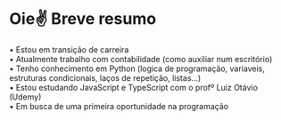 # Oie✌️ Breve resumo 

• Estou em transição de carreira <br>
• Atualmente trabalho com contabilidade (como auxiliar num escritório) <br>
• Tenho conhecimento em Python (logica de programação, variaveis, estruturas condicionais, laços de      repetição, listas...) <br>
• Estou estudando JavaScript e TypeScript com o profº Luiz Otávio (Udemy) <br>
• Em busca de uma primeira oportunidade na programação 
